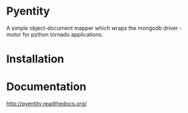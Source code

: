 # Pyentity
A simple object-document mapper which wraps the mongodb driver - motor for python tornado applications.

# Installation

# Documentation
http://pyentity.readthedocs.org/





